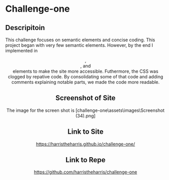 # Challenge-one

## Descripitoin
This challenge focuses on semantic elements and concise coding. This project began with very few semantic elements. However, by the end I implemented in <header>, <section>, and <article> elements to make the site more accessible. Futhermore, the CSS was clogged by repative code. By consolidating some of that code and adding comments explaining notable parts, we made the code more readable. 
 
## Screenshot of Site
The image for the screen shot is [challenge-one\assets\images\Screenshot (34).png]

## Link to Site
https://harristheharris.github.io/challenge-one/

## Link to Repe
https://github.com/harristheharris/challenge-one
